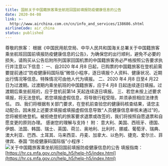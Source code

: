 ```yaml
---
title: 国航关于中国籍旅客乘坐航班回国前填报防疫健康信息的公告
date: 2020-04-08
link: >-
  http://www.airchina.com.cn/cn/info_and_services/138686.shtml
airlineCode: air_china
status: published
---
```

尊敬的旅客：        根据《中国民用航空局、中华人民共和国海关总署关于中国籍旅客乘坐航班回国前填报防疫健康信息的公告》，为确保您的出行顺利，避免不必要的损失，请购买从公告后附所列国家回国机票的中国籍旅客务必严格按照公告要求执行并注意以下信息：        一、自2020 年4 月8 日起，已购票的中国籍旅客在登机前需要提前通过“防疫健康码国际版”微信小程序，逐日填报个人资料、健康状况、近期出行情况等信息。特殊情况可由他人代为填报。        二、2020 年4 月8 日至4 月22 日为过渡期。过渡期内乘坐航班的中国籍旅客，应于4 月8 日起连续逐日填报。过渡期后乘坐航班的，应于登机前第14 天起连续逐日填报。        三、若您未按上述要求填报，将无法登机。若您填报虚假信息，将导致行程受阻，并须承担相应法律责任。        四、我们将根据有关部门要求，在登机前查验您的健康码核查结果，请您主动配合。因未按上述要求填报或填报虚假信息导致“人员健康信息审核未通过”的，您将被拒绝登机。被拒绝登机的旅客要求退票或改签的，我们将按照自愿退票和自愿变更的原则办理。 感谢您的理解与支持！ 附： 意大利、美国、西班牙、德国、伊朗、法国、韩国、瑞士、英国、荷兰、奥地利、比利时、挪威、葡萄牙、瑞典、澳大利亚、巴西、土耳其、马来西亚、丹麦、加拿大、以色列、捷克、爱尔兰、菲律宾、泰国 “防疫健康码国际版”小程序： ![关于中国籍旅客乘坐航班回国前填报防疫健康信息的公告](/cn/images/info_and_services/2020/04/08/C6CD001E191DE17BD5592B6EA7824FB2.jpg) 填报指南： [https://hr.cs.mfa.gov.cn/help_h5/help-h5/index.html](https://hr.cs.mfa.gov.cn/help_h5/help-h5/index.html)
